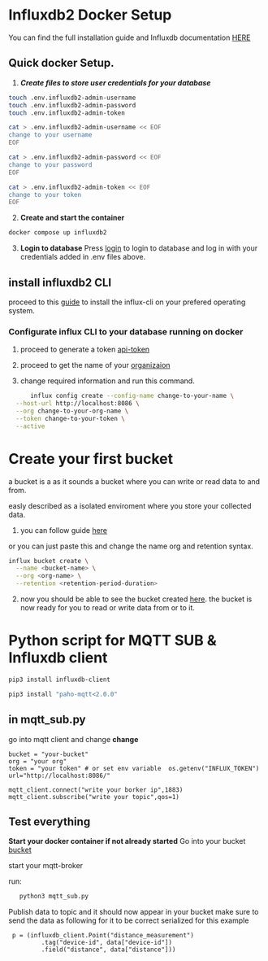 # Influxdb2 Docker Setup
You can find the full installation guide and Influxdb documentation [HERE](https://docs.influxdata.com/influxdb/v2/)



## Quick docker Setup.
1. ***Create files to store user credentials for your database***

```bash
touch .env.influxdb2-admin-username
touch .env.influxdb2-admin-password
touch .env.influxdb2-admin-token
```

```bash
cat > .env.influxdb2-admin-username << EOF
change to your username
EOF
```

```bash
cat > .env.influxdb2-admin-password << EOF
change to your password
EOF
```

```bash
cat > .env.influxdb2-admin-token << EOF
change to your token
EOF
```
2. **Create and start the container**
```bash
docker compose up influxdb2
```
3. **Login to database**
    Press [login](http://localhost:8086/) to login to database and log in with your credentials added in .env files above.

## install influxdb2 CLI
proceed to this [guide](https://docs.influxdata.com/influxdb/v2/tools/influx-cli/) to install the influx-cli on your prefered operating system.

### Configurate influx CLI to your database running on docker

1. proceed to generate a token [api-token](http://localhost:8086/orgs/d4cf51eab34efaab/load-data/tokens)

2. proceed to get the name of your [organizaion](http://localhost:8086/orgs/d4cf51eab34efaab/about)

3. change required information and run this command.
```bash
      influx config create --config-name change-to-your-name \
  --host-url http://localhost:8086 \
  --org change-to-your-org-name \
  --token change-to-your-token \
  --active
```

# Create your first bucket
a bucket is a as it sounds a bucket where you can write or read data to and from.

easly described as a isolated enviroment where you store your collected data.
1. you can follow guide [here](https://docs.influxdata.com/influxdb/v2/admin/buckets/create-bucket/?t=influx+CLI)

or you can just paste this and change the name org and retention syntax.

```bash
influx bucket create \
  --name <bucket-name> \
  --org <org-name> \
  --retention <retention-period-duration>
```
2. now you should be able to see the bucket created [here](http://localhost:8086/orgs/d4cf51eab34efaab/load-data/buckets). the bucket is now ready for you to read or write data from or to it. 

# Python script for MQTT SUB & Influxdb client
```bash
pip3 install influxdb-client
```
```bash
pip3 install "paho-mqtt<2.0.0"
```
## in mqtt_sub.py
go into mqtt client and change 
**change**
```python3
bucket = "your-bucket"
org = "your org"
token = "your token" # or set env variable  os.getenv("INFLUX_TOKEN")
url="http://localhost:8086/"
```
```python3
mqtt_client.connect("write your borker ip",1883)
mqtt_client.subscribe("write your topic",qos=1)
```
## Test everything
**Start your docker container if not already started**
Go into your bucket [bucket](http://localhost:8086/orgs/d4cf51eab34efaab/load-data/buckets)

start your mqtt-broker

run:
```bash
   python3 mqtt_sub.py
```
Publish data to topic and it should now appear in your bucket make sure to send the data as following for it to be correct serialized for this example
```python3
 p = (influxdb_client.Point("distance_measurement")
         .tag("device-id", data["device-id"])
         .field("distance", data["distance"]))
```





 










    


